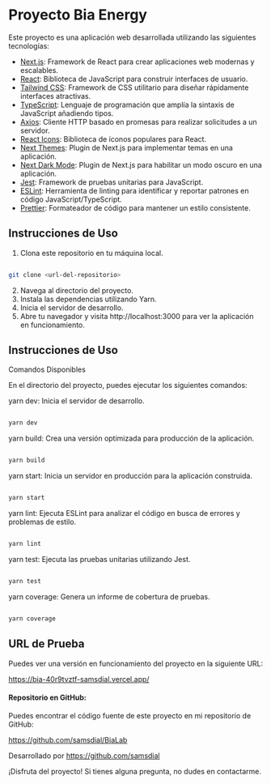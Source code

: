 # Proyecto Bia Energy

Este proyecto es una aplicación web desarrollada utilizando las siguientes tecnologías:

- [Next.js](https://nextjs.org): Framework de React para crear aplicaciones web modernas y escalables.
- [React](https://reactjs.org): Biblioteca de JavaScript para construir interfaces de usuario.
- [Tailwind CSS](https://tailwindcss.com): Framework de CSS utilitario para diseñar rápidamente interfaces atractivas.
- [TypeScript](https://www.typescriptlang.org): Lenguaje de programación que amplía la sintaxis de JavaScript añadiendo tipos.
- [Axios](https://axios-http.com): Cliente HTTP basado en promesas para realizar solicitudes a un servidor.
- [React Icons](https://react-icons.github.io/react-icons): Biblioteca de íconos populares para React.
- [Next Themes](https://github.com/pacocoursey/next-themes): Plugin de Next.js para implementar temas en una aplicación.
- [Next Dark Mode](https://github.com/pacocoursey/next-dark-mode): Plugin de Next.js para habilitar un modo oscuro en una aplicación.
- [Jest](https://jestjs.io): Framework de pruebas unitarias para JavaScript.
- [ESLint](https://eslint.org): Herramienta de linting para identificar y reportar patrones en código JavaScript/TypeScript.
- [Prettier](https://prettier.io): Formateador de código para mantener un estilo consistente.

## Instrucciones de Uso

1. Clona este repositorio en tu máquina local.

```bash

git clone <url-del-repositorio>


```

2. Navega al directorio del proyecto.
3. Instala las dependencias utilizando Yarn.
4. Inicia el servidor de desarrollo.
5. Abre tu navegador y visita http://localhost:3000 para ver la aplicación en funcionamiento.

## Instrucciones de Uso
Comandos Disponibles

En el directorio del proyecto, puedes ejecutar los siguientes comandos:

yarn dev: Inicia el servidor de desarrollo.

```bash

yarn dev


```
yarn build: Crea una versión optimizada para producción de la aplicación.

```bash

yarn build


```
yarn start: Inicia un servidor en producción para la aplicación construida.
```bash

yarn start


```
yarn lint: Ejecuta ESLint para analizar el código en busca de errores y problemas de estilo.

```bash

yarn lint


```
yarn test: Ejecuta las pruebas unitarias utilizando Jest.
```bash

yarn test


```
yarn coverage: Genera un informe de cobertura de pruebas.

```bash

yarn coverage

```

## URL de Prueba

Puedes ver una versión en funcionamiento del proyecto en la siguiente URL:

https://bia-40r9tvztf-samsdial.vercel.app/


#### Repositorio en GitHub:

Puedes encontrar el código fuente de este proyecto en mi repositorio de GitHub:

https://github.com/samsdial/BiaLab

Desarrollado por
https://github.com/samsdial

¡Disfruta del proyecto! Si tienes alguna pregunta, no dudes en contactarme.


